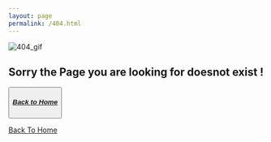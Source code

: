 ```yaml
---
layout: page
permalink: /404.html
---
```


<div class="container">
    <img class="mx-auto d-block mb-4" src="/assets/img/404.gif" alt="404_gif">
    <div class="text-center mb-4">
      <h2> Sorry the Page you are looking for doesnot exist ! </h2>
    </div>
    <button class="btn btn-lg btn-primary mx-auto d-block"><a href="/"><h5>Back to Home</h5></a></button>
  </div>
  
[Back To Home]({{site.url}}{{site.baseurl}})
